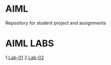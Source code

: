 # AIML
Repository for student project and assignments
# AIML LABS
1.[Lab-01](https://github.com/Pininttisunil/AIML/blob/main/AIML-LAB-01.ipynb) 
2.[Lab-02](https://github.com/Pininttisunil/AIML/blob/main/AIML-LAB-02.ipynb)
